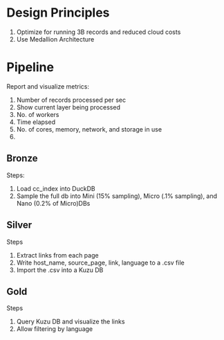 # Design Principles
 1. Optimize for running 3B records and reduced cloud costs
 2. Use Medallion Architecture


 # Pipeline

Report and visualize metrics:
1. Number of records processed per sec
2. Show current layer being processed
3. No. of workers
4. Time elapsed
5. No. of cores, memory, network, and storage in use
6. 

 ## Bronze

 Steps:
 1. Load cc_index into  DuckDB
 2. Sample the full db into Mini (15% sampling), Micro (.1% sampling), and Nano (0.2% of Micro)DBs

 ## Silver

 Steps

 1. Extract links from each page
 2. Write host_name, source_page, link, language to a .csv file
 3. Import the .csv into a Kuzu DB

 ## Gold

 Steps

 1. Query Kuzu DB and visualize the links
 2. Allow filtering by language
